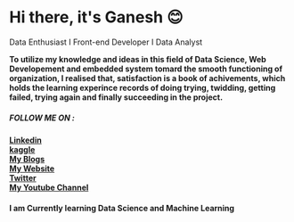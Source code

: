 <h1>Hi there, it's Ganesh 😊</h1>


Data Enthusiast I Front-end Developer I Data Analyst

  <b>To utilize my knowledge and ideas in this field of Data Science, Web Developement and embedded system tomard the smooth functioning of organization, I realised that, satisfaction is a book of achivements, which holds the learning experince records of doing trying, twidding, getting failed, trying again and finally succeeding in the project.</b>

<h5>FOLLOW ME ON :</h5>
     <b><a href="https://www.linkedin.com/in/ganeshmohane/">Linkedin</a>
     <br>
     <a href="https://www.kaggle.com/ganeshmohane">kaggle</a>
     <br>
     <a href="https://medium.com/@ganeshmohane">My Blogs</a>
     <br>
     <a href="[https://ganeshhmohane.blogspot.com/](https://sites.google.com/view/ganeshmohane/home]">My Website</a>
     <br>
     <a href="https://twitter.com/ganeshmohhane">Twitter</a>
     <br>
     <a href="https://www.youtube.com/@GaneshMohane">My Youtube Channel</a>
     </b>
      
     
<h4>I am Currently learning Data Science and Machine Learning</h4>
     
     
     
     

     
